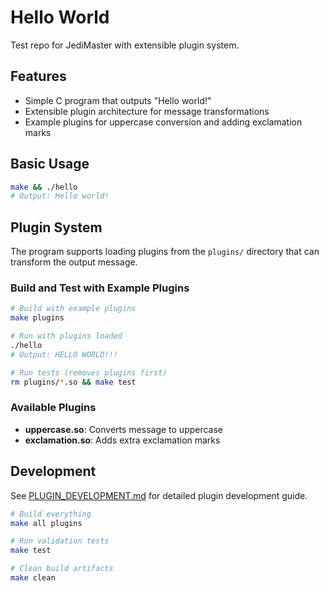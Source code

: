 # Hello World

Test repo for JediMaster with extensible plugin system.

## Features

- Simple C program that outputs "Hello world!"
- Extensible plugin architecture for message transformations
- Example plugins for uppercase conversion and adding exclamation marks

## Basic Usage

```bash
make && ./hello
# Output: Hello world!
```

## Plugin System

The program supports loading plugins from the `plugins/` directory that can transform the output message.

### Build and Test with Example Plugins

```bash
# Build with example plugins
make plugins

# Run with plugins loaded
./hello
# Output: HELLO WORLD!!!

# Run tests (removes plugins first)
rm plugins/*.so && make test
```

### Available Plugins

- **uppercase.so**: Converts message to uppercase
- **exclamation.so**: Adds extra exclamation marks

## Development

See [PLUGIN_DEVELOPMENT.md](PLUGIN_DEVELOPMENT.md) for detailed plugin development guide.

```bash
# Build everything
make all plugins

# Run validation tests
make test

# Clean build artifacts
make clean
```